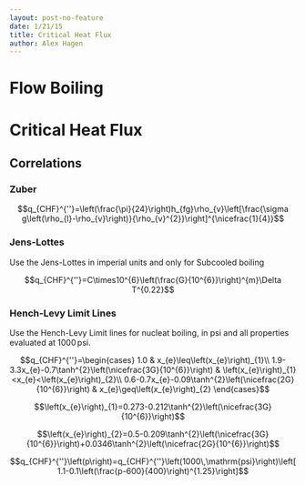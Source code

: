 ```yaml
---
layout: post-no-feature
date: 1/21/15
title: Critical Heat Flux
author: Alex Hagen
---
```



Flow Boiling
============

Critical Heat Flux
==================

Correlations
------------

### Zuber

$$q_{CHF}^{''}=\left(\frac{\pi}{24}\right)h_{fg}\rho_{v}\left[\frac{\sigma g\left(\rho_{l}-\rho_{v}\right)}{\rho_{v}^{2}}\right]^{\nicefrac{1}{4}}$$

### Jens-Lottes

Use the Jens-Lottes in imperial units and only for Subcooled boiling

$$q_{CHF}^{''}=C\times10^{6}\left(\frac{G}{10^{6}}\right)^{m}\Delta T^{0.22}$$

### Hench-Levy Limit Lines

Use the Hench-Levy Limit lines for nucleat boiling, in $\mathrm{psi}$
and all properties evaluated at $1000\,\mathrm{psi}$.

$$q_{CHF}^{''}=\begin{cases}
1.0 & x_{e}\leq\left(x_{e}\right)_{1}\\
1.9-3.3x_{e}-0.7\tanh^{2}\left(\nicefrac{3G}{10^{6}}\right) & \left(x_{e}\right)_{1}<x_{e}<\left(x_{e}\right)_{2}\\
0.6-0.7x_{e}-0.09\tanh^{2}\left(\nicefrac{2G}{10^{6}}\right) & x_{e}\geq\left(x_{e}\right)_{2}
\end{cases}$$

$$\left(x_{e}\right)_{1}=0.273-0.212\tanh^{2}\left(\nicefrac{3G}{10^{6}}\right)$$

$$\left(x_{e}\right)_{2}=0.5-0.209\tanh^{2}\left(\nicefrac{3G}{10^{6}}\right)+0.0346\tanh^{2}\left(\nicefrac{2G}{10^{6}}\right)$$

$$q_{CHF}^{''}\left(p\right)=q_{CHF}^{''}\left(1000\,\mathrm{psi}\right)\left[1.1-0.1\left(\frac{p-600}{400}\right)^{1.25}\right]$$
